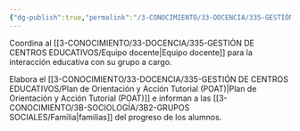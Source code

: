 ```yaml
---
{"dg-publish":true,"permalink":"/3-CONOCIMIENTO/33-DOCENCIA/335-GESTIÓN DE CENTROS EDUCATIVOS/Tutor docente/"}
---
```


Coordina al [[3-CONOCIMIENTO/33-DOCENCIA/335-GESTIÓN DE CENTROS EDUCATIVOS/Equipo docente\|Equipo docente]] para la interacción educativa con su grupo a cargo.

Elabora el [[3-CONOCIMIENTO/33-DOCENCIA/335-GESTIÓN DE CENTROS EDUCATIVOS/Plan de Orientación y Acción Tutorial (POAT)\|Plan de Orientación y Acción Tutorial (POAT)]] e informan a las [[3-CONOCIMIENTO/3B-SOCIOLOGÍA/3B2-GRUPOS SOCIALES/Familia\|familias]] del progreso de los alumnos.